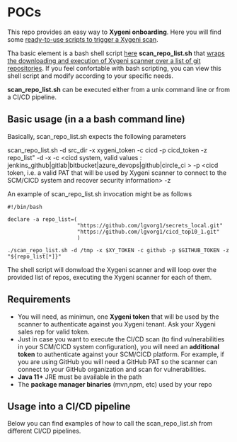 # POCs


This repo provides an easy way to **Xygeni onboarding**.
Here you will find some <ins>ready-to-use scripts to trigger a Xygeni scan</ins>.

Tha basic element is a bash shell script [here](./scan_repo_list.sh)   **scan_repo_list.sh** that <ins>wraps the downloading and execution of Xygeni scanner over a list of git repositories</ins>.
If you feel confortable with bash scripting, you can view this shell script and modify according to your specific needs.


**scan_repo_list.sh** can be executed either from a unix command line or from a CI/CD pipeline.

## Basic usage (in a a bash command line)
Basically, scan_repo_list.sh expects the following parameters

   scan_repo_list.sh -d src_dir -x xygeni_token -c cicd -p cicd_token -z repo_list"
        -d <directory path where the scanner will be downloaded> 
        -x <xygeni token>
        -c <cicd system, valid values : jenkins_github|gitlab|bitbucket|azure_devops|github|circle_ci >
        -p <cicd token, i.e. a valid PAT that will be used by Xygeni scanner to connect to the SCM/CICD system and recover security information>
        -z <arraylist of repos to scan>

An example of scan_repo_list.sh invocation might be as follows

    #!/bin/bash

    declare -a repo_list=(
                          "https://github.com/lgvorg1/secrets_local.git"
                          "https://github.com/lgvorg1/cicd_top10_1.git"
                          )
           
    ./scan_repo_list.sh -d /tmp -x $XY_TOKEN -c github -p $GITHUB_TOKEN -z "${repo_list[*]}"


The shell script will donwload the Xygeni scanner and will loop over the provided list of repos, executing the Xygeni scanner for each of them.

## Requirements

* You will need, as minimun, one **Xygeni token** that will be used by the scanner to authenticate against you Xygeni tenant. Ask your Xygeni sales rep for valid token.
* Just in case you want to execute the CI/CD scan (to find vulnerabilities in your SCM/CICD system configuration), you will need an **additional token** to authenticate against your SCM/CICD platform. For example, if you are using GitHub you will need a GitHub PAT so the scanner can connect to your GitHub organization and scan for vulnerabilities.
* **Java 11+** JRE must be available in the path
* The **package manager binaries** (mvn,npm, etc) used by your repo

## Usage into a CI/CD pipeline
Below you can find examples of how to call the scan_repo_list.sh from different CI/CD pipelines.

